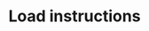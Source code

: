 ---
title: Load instructions
defn: |-
    Memory is accessed by load instructions and by store instructions.
    *Load instructions* copy data from a location in 
    memory to a register within a processor.
---